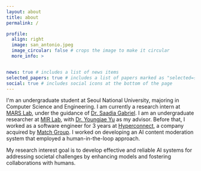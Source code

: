 ```yaml
---
layout: about
title: about
permalink: /

profile:
  align: right
  image: san_antonio.jpeg 
  image_circular: false # crops the image to make it circular
  more_info: >


news: true # includes a list of news items
selected_papers: true # includes a list of papers marked as "selected={true}"
social: true # includes social icons at the bottom of the page
---
```


I'm an undergraduate student at Seoul National University, majoring in Computer Science and Engineering. I am currently a research intern at [MARS Lab](https://saadiagabriel.com/mars_lab.html), under the guidance of [Dr. Saadia Gabriel](https://saadiagabriel.com/). I am an undergraduate researcher at [MIR Lab](https://mirlab.yonsei.ac.kr/), with [Dr. Youngjae Yu](https://yj-yu.github.io/home/) as my advisor. Before that, I worked as a software engineer for 3 years at [Hyperconnect](https://hyperconnect.com/en/), a company acquired by [Match Group](https://mtch.com/). I worked on developing an AI content moderation system that employed a human-in-the-loop approach.

My research interest goal is to develop effective and reliable AI systems for addressing societal challenges by enhancing models and fostering collaborations with humans. 